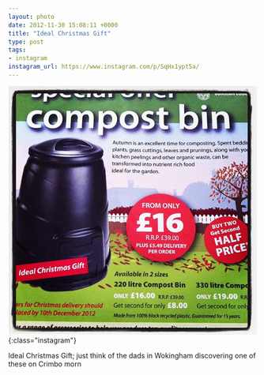 ```yaml
---
layout: photo
date: 2012-11-30 15:08:11 +0000
title: "Ideal Christmas Gift"
type: post
tags:
- instagram
instagram_url: https://www.instagram.com/p/SqHx1ypt5a/
---
```


![Instagram - SqHx1ypt5a](/img/SqHx1ypt5a.jpg){:class="instagram"}

Ideal Christmas Gift; just think of the dads in Wokingham discovering one of these on Crimbo morn
